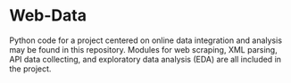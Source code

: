 # Web-Data
Python code for a project centered on online data integration and analysis may be found in this repository. Modules for web scraping, XML parsing, API data collecting, and exploratory data analysis (EDA) are all included in the project.
